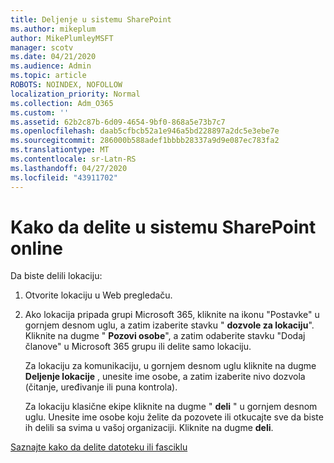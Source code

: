 ```yaml
---
title: Deljenje u sistemu SharePoint
ms.author: mikeplum
author: MikePlumleyMSFT
manager: scotv
ms.date: 04/21/2020
ms.audience: Admin
ms.topic: article
ROBOTS: NOINDEX, NOFOLLOW
localization_priority: Normal
ms.collection: Adm_O365
ms.custom: ''
ms.assetid: 62b2c87b-6d09-4654-9bf0-868a5e73b7c7
ms.openlocfilehash: daab5cfbcb52a1e946a5bd228897a2dc5e3ebe7e
ms.sourcegitcommit: 286000b588adef1bbbb28337a9d9e087ec783fa2
ms.translationtype: MT
ms.contentlocale: sr-Latn-RS
ms.lasthandoff: 04/27/2020
ms.locfileid: "43911702"
---
```

# <a name="how-to-share-in-sharepoint-online"></a>Kako da delite u sistemu SharePoint online

Da biste delili lokaciju:
  
1. Otvorite lokaciju u Web pregledaču.
    
2. Ako lokacija pripada grupi Microsoft 365, kliknite na ikonu "Postavke" u gornjem desnom uglu, a zatim izaberite stavku " **dozvole za lokaciju**". Kliknite na dugme " **Pozovi osobe**", a zatim odaberite stavku "Dodaj članove" u Microsoft 365 grupu ili delite samo lokaciju. 
    
    Za lokaciju za komunikaciju, u gornjem desnom uglu kliknite na dugme **Deljenje lokacije** , unesite ime osobe, a zatim izaberite nivo dozvola (čitanje, uređivanje ili puna kontrola). 
    
    Za lokaciju klasične ekipe kliknite na dugme " **deli** " u gornjem desnom uglu. Unesite ime osobe koju želite da pozovete ili otkucajte sve da biste ih delili sa svima u vašoj organizaciji. Kliknite na dugme **deli**.
    
[Saznajte kako da delite datoteku ili fasciklu](https://go.microsoft.com/fwlink/?linkid=511430)
  

